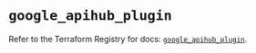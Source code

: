 # `google_apihub_plugin`

Refer to the Terraform Registry for docs: [`google_apihub_plugin`](https://registry.terraform.io/providers/hashicorp/google/6.46.0/docs/resources/apihub_plugin).
